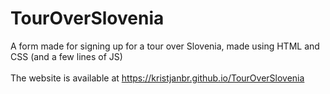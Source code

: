 # TourOverSlovenia

A form made for signing up for a tour over Slovenia, made using HTML and CSS (and a few lines of JS)
<br>  
The website is available at https://kristjanbr.github.io/TourOverSlovenia
